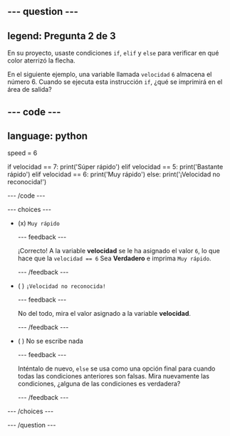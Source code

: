 
--- question ---
---
legend: Pregunta 2 de 3
---

En su proyecto, usaste condiciones `if`, `elif` y `else` para verificar en qué color aterrizó la flecha.

En el siguiente ejemplo, una variable llamada `velocidad` `6` almacena el número 6. Cuando se ejecuta esta instrucción `if`, ¿qué se imprimirá en el área de salida?

--- code ---
---
language: python
---
speed = 6

if velocidad == 7: print('Súper rápido') elif velocidad == 5: print('Bastante rápido') elif velocidad == 6: print('Muy rápido') else: print('¡Velocidad no reconocida!')

--- /code ---

--- choices ---

- (x) `Muy rápido`

  --- feedback ---

  ¡Correcto! A la variable **velocidad** se le ha asignado el valor `6`, lo que hace que la `velocidad == 6` Sea **Verdadero** e imprima `Muy rápido`.

  --- /feedback ---

- ( ) `¡Velocidad no reconocida!`

  --- feedback ---

  No del todo, mira el valor asignado a la variable **velocidad**.

  --- /feedback ---

- ( ) No se escribe nada

  --- feedback ---

  Inténtalo de nuevo, `else` se usa como una opción final para cuando todas las condiciones anteriores son falsas. Mira nuevamente las condiciones, ¿alguna de las condiciones es verdadera?

  --- /feedback ---

--- /choices ---

--- /question ---

